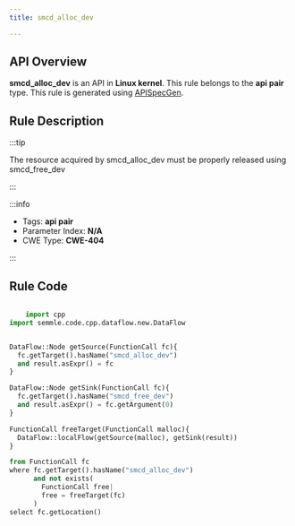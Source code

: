 ```yaml
---
title: smcd_alloc_dev

---
```



## API Overview
**smcd_alloc_dev** is an API in **Linux kernel**. This rule belongs to the **api pair** type. This rule is generated using [APISpecGen](../../tools/APISpecGen).
## Rule Description

:::tip

The resource acquired by smcd_alloc_dev must be properly released using smcd_free_dev

:::

:::info

- Tags: **api pair**
- Parameter Index: **N/A**
- CWE Type: **CWE-404**

:::

## Rule Code
```python

    import cpp
import semmle.code.cpp.dataflow.new.DataFlow


DataFlow::Node getSource(FunctionCall fc){
  fc.getTarget().hasName("smcd_alloc_dev")
  and result.asExpr() = fc
}

DataFlow::Node getSink(FunctionCall fc){
  fc.getTarget().hasName("smcd_free_dev")
  and result.asExpr() = fc.getArgument(0)
}

FunctionCall freeTarget(FunctionCall malloc){
  DataFlow::localFlow(getSource(malloc), getSink(result))
}

from FunctionCall fc
where fc.getTarget().hasName("smcd_alloc_dev")
      and not exists(
        FunctionCall free| 
        free = freeTarget(fc)
      )
select fc.getLocation()

    
```